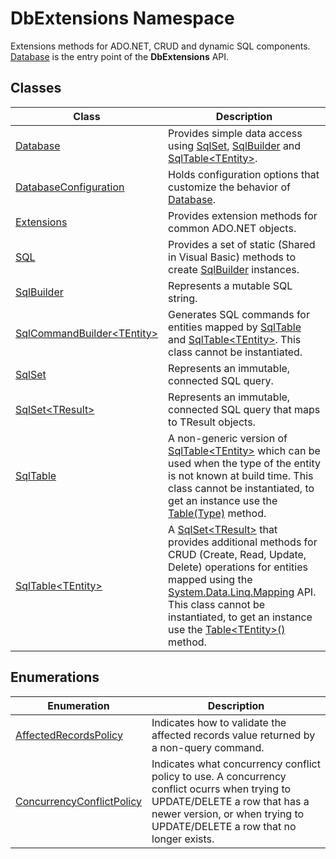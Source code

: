 DbExtensions Namespace
======================
Extensions methods for ADO.NET, CRUD and dynamic SQL components. [Database][1] is the entry point of the **DbExtensions** API.


Classes
-------

Class                              | Description                                                                                                                                                                                                                                                                      
---------------------------------- | -------------------------------------------------------------------------------------------------------------------------------------------------------------------------------------------------------------------------------------------------------------------------------- 
[Database][1]                      | Provides simple data access using [SqlSet][2], [SqlBuilder][3] and [SqlTable&lt;TEntity>][4].                                                                                                                                                                                    
[DatabaseConfiguration][5]         | Holds configuration options that customize the behavior of [Database][1].                                                                                                                                                                                                        
[Extensions][6]                    | Provides extension methods for common ADO.NET objects.                                                                                                                                                                                                                           
[SQL][7]                           | Provides a set of static (Shared in Visual Basic) methods to create [SqlBuilder][3] instances.                                                                                                                                                                                   
[SqlBuilder][3]                    | Represents a mutable SQL string.                                                                                                                                                                                                                                                 
[SqlCommandBuilder&lt;TEntity>][8] | Generates SQL commands for entities mapped by [SqlTable][9] and [SqlTable&lt;TEntity>][4]. This class cannot be instantiated.                                                                                                                                                    
[SqlSet][2]                        | Represents an immutable, connected SQL query.                                                                                                                                                                                                                                    
[SqlSet&lt;TResult>][10]           | Represents an immutable, connected SQL query that maps to TResult objects.                                                                                                                                                                                                       
[SqlTable][9]                      | A non-generic version of [SqlTable&lt;TEntity>][4] which can be used when the type of the entity is not known at build time. This class cannot be instantiated, to get an instance use the [Table(Type)][11] method.                                                             
[SqlTable&lt;TEntity>][4]          | A [SqlSet&lt;TResult>][10] that provides additional methods for CRUD (Create, Read, Update, Delete) operations for entities mapped using the [System.Data.Linq.Mapping][12] API. This class cannot be instantiated, to get an instance use the [Table&lt;TEntity>()][13] method. 


Enumerations
------------

Enumeration                     | Description                                                                                                                                                                                                
------------------------------- | ---------------------------------------------------------------------------------------------------------------------------------------------------------------------------------------------------------- 
[AffectedRecordsPolicy][14]     | Indicates how to validate the affected records value returned by a non-query command.                                                                                                                      
[ConcurrencyConflictPolicy][15] | Indicates what concurrency conflict policy to use. A concurrency conflict ocurrs when trying to UPDATE/DELETE a row that has a newer version, or when trying to UPDATE/DELETE a row that no longer exists. 

[1]: Database/README.md
[2]: SqlSet/README.md
[3]: SqlBuilder/README.md
[4]: SqlTable_1/README.md
[5]: DatabaseConfiguration/README.md
[6]: Extensions/README.md
[7]: SQL/README.md
[8]: SqlCommandBuilder_1/README.md
[9]: SqlTable/README.md
[10]: SqlSet_1/README.md
[11]: Database/Table_1.md
[12]: http://msdn.microsoft.com/en-us/library/bb515105
[13]: Database/Table__1.md
[14]: AffectedRecordsPolicy/README.md
[15]: ConcurrencyConflictPolicy/README.md